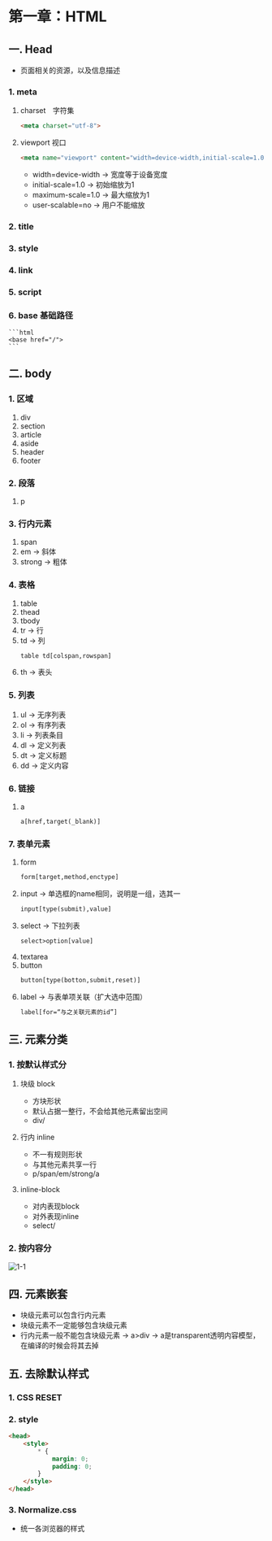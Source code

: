 # 第一章：HTML

## 一. Head
* 页面相关的资源，以及信息描述

### 1. meta
1. charset　字符集
	```html
	<meta charset="utf-8">
	```
2. viewport 视口
	```html
	<meta name="viewport" content="width=device-width,initial-scale=1.0,maximum-scale=1.0,user-scalable=no">
	```
	* width=device-width -> 宽度等于设备宽度
	* initial-scale=1.0 -> 初始缩放为1
	* maximum-scale=1.0 -> 最大缩放为1
	* user-scalable=no -> 用户不能缩放

### 2. title
### 3. style
### 4. link
### 5. script
### 6. base 基础路径
	```html
	<base href="/">
	```

## 二. body
### 1. 区域
1. div
2. section
3. article
4. aside
5. header
6. footer

### 2. 段落
1. p

### 3. 行内元素
1. span
2. em -> 斜体
3. strong -> 粗体

### 4. 表格
1. table
2. thead
3. tbody
4. tr -> 行
5. td -> 列
	```html
	table td[colspan,rowspan]
	```
6. th -> 表头

### 5. 列表
1. ul -> 无序列表
2. ol -> 有序列表
3. li -> 列表条目
4. dl -> 定义列表
5. dt -> 定义标题
6. dd -> 定义内容

### 6. 链接
1. a
	```html
	a[href,target(_blank)]
	```

### 7. 表单元素
1. form
	```html
	form[target,method,enctype]
	```
2. input -> 单选框的name相同，说明是一组，选其一
	```html
	input[type(submit),value]
	```
3. select -> 下拉列表
	```html
	select>option[value]
	```
4. textarea
5. button
	```html
	button[type(botton,submit,reset)]
	```
6. label -> 与表单项关联（扩大选中范围）
	```html
	label[for=“与之关联元素的id”]
	```

## 三. 元素分类

### 1. 按默认样式分
1. 块级 block
	* 方块形状
	* 默认占据一整行，不会给其他元素留出空间
	* div/

2. 行内 inline
	* 不一有规则形状
	* 与其他元素共享一行
	* p/span/em/strong/a

3. inline-block
	* 对内表现block
	* 对外表现inline
	* select/

### 2. 按内容分

![1-1](https://s2.ax1x.com/2020/03/04/3IVLNt.th.png)

## 四. 元素嵌套

* 块级元素可以包含行内元素
* 块级元素不一定能够包含块级元素
* 行内元素一般不能包含块级元素 -> a>div -> a是transparent透明内容模型，在编译的时候会将其去掉

## 五. 去除默认样式
### 1. CSS RESET
### 2. style
```html
<head>
	<style>
		* {
			margin: 0;
			padding: 0;
		}
	</style>
</head>
```
### 3. Normalize.css
* 统一各浏览器的样式
